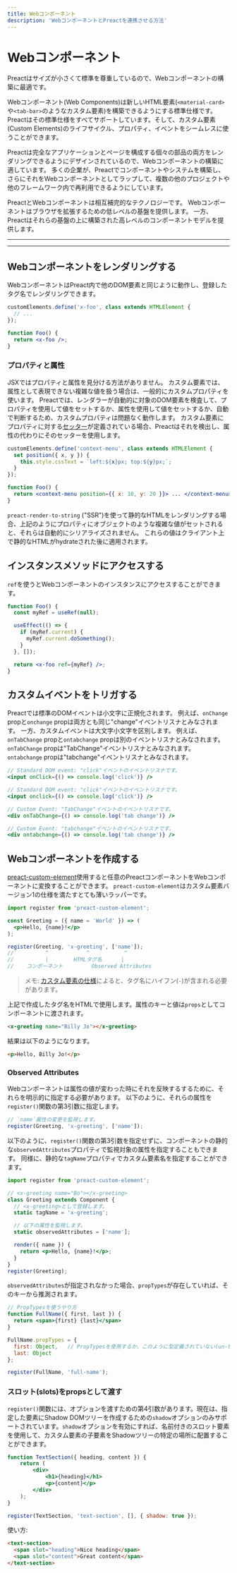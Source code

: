 ```yaml
---
title: Webコンポーネント
description: 'WebコンポーネントとPreactを連携させる方法'
---
```


# Webコンポーネント

Preactはサイズが小さくて標準を尊重しているので、Webコンポーネントの構築に最適です。

Webコンポーネント(Web Components)は新しいHTML要素(`<material-card>`や`<tab-bar>`のようなカスタム要素)を構築できるようにする標準仕様です。
Preactはその標準仕様をすべてサポートしています。そして、カスタム要素(Custom Elements)のライフサイクル、プロパティ、イベントをシームレスに使うことができます。

Preactは完全なアプリケーションとページを構成する個々の部品の両方をレンダリングできるようにデザインされているので、Webコンポーネントの構築に適しています。
多くの企業が、Preactでコンポーネントやシステムを構築し、さらにそれをWebコンポーネントとしてラップして、複数の他のプロジェクトや他のフレームワーク内で再利用できるようにしています。

PreactとWebコンポーネントは相互補完的なテクノロジーです。
Webコンポーネントはブラウザを拡張するための低レベルの基盤を提供します。
一方、Preactはそれらの基盤の上に構築された高レベルのコンポーネントモデルを提供します。

---

<toc></toc>

---

## Webコンポーネントをレンダリングする

WebコンポーネントはPreact内で他のDOM要素と同じように動作し、登録したタグ名でレンダリングできます。

```jsx
customElements.define('x-foo', class extends HTMLElement {
  // ...
});

function Foo() {
  return <x-foo />;
}
```

### プロパティと属性

JSXではプロパティと属性を見分ける方法がありません。
カスタム要素では、属性として表現できない複雑な値を扱う場合は、一般的にカスタムプロパティを使います。
Preactでは、レンダラーが自動的に対象のDOM要素を検査して、プロパティを使用して値をセットするか、属性を使用して値をセットするか、自動で判断するため、カスタムプロパティは問題なく動作します。
カスタム要素にプロパティに対する[セッター](https://developer.mozilla.org/en-US/docs/Web/JavaScript/Reference/Functions/set)が定義されている場合、Preactはそれを検出し、属性の代わりにそのセッターを使用します。

```jsx
customElements.define('context-menu', class extends HTMLElement {
  set position({ x, y }) {
    this.style.cssText = `left:${x}px; top:${y}px;`;
  }
});

function Foo() {
  return <context-menu position={{ x: 10, y: 20 }}> ... </context-menu>;
}
```

`preact-render-to-string` ("SSR")を使って静的なHTMLをレンダリングする場合、上記のようにプロパティにオブジェクトのような複雑な値がセットされると、それらは自動的にシリアライズされません。
これらの値はクライアント上で静的なHTMLがhydrateされた後に適用されます。

## インスタンスメソッドにアクセスする

`ref`を使うとWebコンポーネントのインスタンスにアクセスすることができます。

```jsx
function Foo() {
  const myRef = useRef(null);

  useEffect(() => {
    if (myRef.current) {
      myRef.current.doSomething();
    }
  }, []);

  return <x-foo ref={myRef} />;
}
```

## カスタムイベントをトリガする

Preactでは標準のDOMイベントは小文字に正規化されます。
例えば、`onChange` propと`onchange` propは両方とも同じ"change"イベントリスナとみなされます。
一方、カスタムイベントは大文字小文字を区別します。
例えば、`onTabChange` propと`ontabchange` propは別のイベントリスナとみなされます。
`onTabChange` propは"TabChange"イベントリスナとみなされます。
`ontabchange` propは"tabchange"イベントリスナとみなされます。

```jsx
// Standard DOM event: "click"イベントのイベントリスナです。
<input onClick={() => console.log('click')} />

// Standard DOM event: "click"イベントのイベントリスナです。
<input onclick={() => console.log('click')} />

// Custom Event: "TabChange"イベントのイベントリスナです。
<div onTabChange={() => console.log('tab change')} />

// Custom Event: "tabchange"イベントのイベントリスナです。
<div ontabchange={() => console.log('tab change')} />
```

## Webコンポーネントを作成する

[preact-custom-element](https://github.com/preactjs/preact-custom-element)使用すると任意のPreactコンポーネン卜をWebコンポーネントに変換することができます。
`preact-custom-element`はカスタム要素バージョン1の仕様を満たすとても薄いラッパーです。

```jsx
import register from 'preact-custom-element';

const Greeting = ({ name = 'World' }) => (
  <p>Hello, {name}!</p>
);

register(Greeting, 'x-greeting', ['name']);
//          ^            ^           ^
//          |        HTMLタグ名      |
//    コンポーネント         Observed Attributes
```

> メモ: [カスタム要素の仕様](http://w3c.github.io/webcomponents/spec/custom/#prod-potentialcustomelementname)によると、タグ名にハイフン(`-`)が含まれる必要があります。

上記で作成したタグ名をHTMLで使用します。属性のキーと値は`props`としてコンポーネントに渡されます。

```html
<x-greeting name="Billy Jo"></x-greeting>
```

結果は以下のようになります。

```html
<p>Hello, Billy Jo!</p>
```

### Observed Attributes

Webコンポーネントは属性の値が変わった時にそれを反映するするために、それらを明示的に指定する必要があります。
以下のように、それらの属性を`register()`関数の第3引数に指定します。

```jsx
// `name`属性の変更を監視します。
register(Greeting, 'x-greeting', ['name']);
```

以下のように、`register()`関数の第3引数を指定せずに、コンポーネントの静的な`observedAttributes`プロパティで監視対象の属性を指定することもできます。
同様に、静的な`tagName`プロパティでカスタム要素名を指定することができます。

```jsx
import register from 'preact-custom-element';

// <x-greeting name="Bo"></x-greeting>
class Greeting extends Component {
  // <x-greeting>として登録します。
  static tagName = 'x-greeting';

  // 以下の属性を監視します。
  static observedAttributes = ['name'];

  render({ name }) {
    return <p>Hello, {name}!</p>;
  }
}
register(Greeting);
```

`observedAttributes`が指定されなかった場合、`propTypes`が存在していれば、そのキーから推測されます。

```jsx
// PropTypesを使うやり方
function FullName({ first, last }) {
  return <span>{first} {last}</span>
}

FullName.propTypes = {
  first: Object,   // PropTypesを使用するか、このように型定義されていない(un-typed)プロパティを使用します。
  last: Object
};

register(FullName, 'full-name');
```

### スロット(slots)をpropsとして渡す

`register()`関数には、オプションを渡すための第4引数があります。現在は、指定した要素にShadow DOMツリーを作成するための`shadow`オプションのみサポートされています。`shadow`オプションを有効にすれば、名前付きのスロット要素を使用して、カスタム要素の子要素をShadowツリーの特定の場所に配置することができます。

```jsx
function TextSection({ heading, content }) {
	return (
		<div>
			<h1>{heading}</h1>
			<p>{content}</p>
		</div>
	);
}

register(TextSection, 'text-section', [], { shadow: true });
```

使い方:

```html
<text-section>
  <span slot="heading">Nice heading</span>
  <span slot="content">Great content</span>
</text-section>
```
